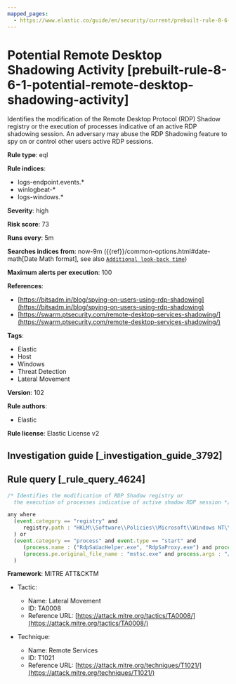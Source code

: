 ```yaml
---
mapped_pages:
  - https://www.elastic.co/guide/en/security/current/prebuilt-rule-8-6-1-potential-remote-desktop-shadowing-activity.html
---
```


# Potential Remote Desktop Shadowing Activity [prebuilt-rule-8-6-1-potential-remote-desktop-shadowing-activity]

Identifies the modification of the Remote Desktop Protocol (RDP) Shadow registry or the execution of processes indicative of an active RDP shadowing session. An adversary may abuse the RDP Shadowing feature to spy on or control other users active RDP sessions.

**Rule type**: eql

**Rule indices**:

* logs-endpoint.events.*
* winlogbeat-*
* logs-windows.*

**Severity**: high

**Risk score**: 73

**Runs every**: 5m

**Searches indices from**: now-9m ({{ref}}/common-options.html#date-math[Date Math format], see also [`Additional look-back time`](docs-content://solutions/security/detect-and-alert/create-detection-rule.md#rule-schedule))

**Maximum alerts per execution**: 100

**References**:

* [https://bitsadm.in/blog/spying-on-users-using-rdp-shadowing](https://bitsadm.in/blog/spying-on-users-using-rdp-shadowing)
* [https://swarm.ptsecurity.com/remote-desktop-services-shadowing/](https://swarm.ptsecurity.com/remote-desktop-services-shadowing/)

**Tags**:

* Elastic
* Host
* Windows
* Threat Detection
* Lateral Movement

**Version**: 102

**Rule authors**:

* Elastic

**Rule license**: Elastic License v2

## Investigation guide [_investigation_guide_3792]



## Rule query [_rule_query_4624]

```js
/* Identifies the modification of RDP Shadow registry or
  the execution of processes indicative of active shadow RDP session */

any where
  (event.category == "registry" and
     registry.path : "HKLM\\Software\\Policies\\Microsoft\\Windows NT\\Terminal Services\\Shadow"
  ) or
  (event.category == "process" and event.type == "start" and
     (process.name : ("RdpSaUacHelper.exe", "RdpSaProxy.exe") and process.parent.name : "svchost.exe") or
     (process.pe.original_file_name : "mstsc.exe" and process.args : "/shadow:*")
  )
```

**Framework**: MITRE ATT&CKTM

* Tactic:

    * Name: Lateral Movement
    * ID: TA0008
    * Reference URL: [https://attack.mitre.org/tactics/TA0008/](https://attack.mitre.org/tactics/TA0008/)

* Technique:

    * Name: Remote Services
    * ID: T1021
    * Reference URL: [https://attack.mitre.org/techniques/T1021/](https://attack.mitre.org/techniques/T1021/)



